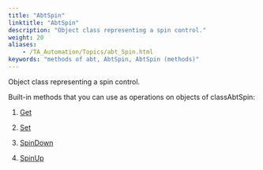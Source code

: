 ```yaml
--- 
title: "AbtSpin"
linktitle: "AbtSpin"
description: "Object class representing a spin control."
weight: 20
aliases: 
    - /TA_Automation/Topics/abt_Spin.html
keywords: "methods of abt, AbtSpin, AbtSpin (methods)"
---
```


Object class representing a spin control.

Built-in methods that you can use as operations on objects of classAbtSpin:

1.  [Get](/TA_Automation/Topics/abt_Get_9.html)  

2.  [Set](/TA_Automation/Topics/abt_Set_9.html)  

3.  [SpinDown](/TA_Automation/Topics/abt_SpinDown_9.html)  

4.  [SpinUp](/TA_Automation/Topics/abt_SpinUp_9.html)  





